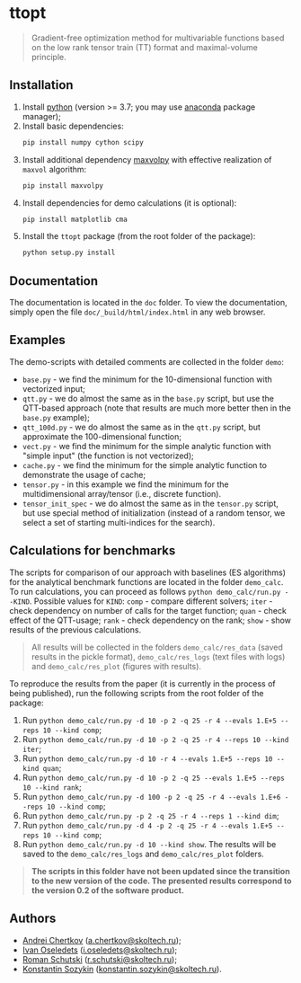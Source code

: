 # ttopt

> Gradient-free optimization method for multivariable functions based on the low rank tensor train (TT) format and maximal-volume principle.


## Installation

1. Install [python](https://www.python.org) (version >= 3.7; you may use [anaconda](https://www.anaconda.com) package manager);
2. Install basic dependencies:
    ```bash
    pip install numpy cython scipy
    ```
3. Install additional dependency [maxvolpy](https://bitbucket.org/muxas/maxvolpy/src/master/) with effective realization of `maxvol` algorithm:
    ```bash
    pip install maxvolpy
    ```
4. Install dependencies for demo calculations (it is optional):
    ```bash
    pip install matplotlib cma
    ```
5. Install the `ttopt` package (from the root folder of the package):
    ```bash
    python setup.py install
    ```


## Documentation

The documentation is located in the `doc` folder. To view the documentation, simply open the file `doc/_build/html/index.html` in any web browser.


## Examples

The demo-scripts with detailed comments are collected in the folder `demo`:

- `base.py` - we find the minimum for the 10-dimensional function with vectorized input;
- `qtt.py` - we do almost the same as in the `base.py` script, but use the QTT-based approach (note that results are much more better then in the `base.py` example);
- `qtt_100d.py` - we do almost the same as in the `qtt.py` script, but approximate the 100-dimensional function;
- `vect.py` - we find the minimum for the simple analytic function with "simple input" (the function is not vectorized);
- `cache.py` - we find the minimum for the simple analytic function to demonstrate the usage of cache;
- `tensor.py` - in this example we find the minimum for the multidimensional array/tensor (i.e., discrete function).
- `tensor_init_spec` - we do almost the same as in the `tensor.py` script, but use special method of initialization (instead of a random tensor, we
select a set of starting multi-indices for the search).


## Calculations for benchmarks

The scripts for comparison of our approach with baselines (ES algorithms) for the analytical benchmark functions are located in the folder `demo_calc`. To run calculations, you can proceed as follows `python demo_calc/run.py --KIND`. Possible values for `KIND`: `comp` - compare different solvers; `iter` - check dependency on number of calls for the target function; `quan` - check effect of the QTT-usage; `rank` - check dependency on the rank; `show` - show results of the previous calculations.

> All results will be collected in the folders `demo_calc/res_data` (saved results in the pickle format), `demo_calc/res_logs` (text files with logs) and `demo_calc/res_plot` (figures with results).

To reproduce the results from the paper (it is currently in the process of being published), run the following scripts from the root folder of the package:
1. Run `python demo_calc/run.py -d 10 -p 2 -q 25 -r 4 --evals 1.E+5 --reps 10 --kind comp`;
2. Run `python demo_calc/run.py -d 10 -p 2 -q 25 -r 4 --reps 10 --kind iter`;
3. Run `python demo_calc/run.py -d 10 -r 4 --evals 1.E+5 --reps 10 --kind quan`;
4. Run `python demo_calc/run.py -d 10 -p 2 -q 25 --evals 1.E+5 --reps 10 --kind rank`;
5. Run `python demo_calc/run.py -d 100 -p 2 -q 25 -r 4 --evals 1.E+6 --reps 10 --kind comp`;
6. Run `python demo_calc/run.py -p 2 -q 25 -r 4 --reps 1 --kind dim`;
7. Run `python demo_calc/run.py -d 4 -p 2 -q 25 -r 4 --evals 1.E+5 --reps 10 --kind comp`;
8. Run `python demo_calc/run.py -d 10 --kind show`. The results will be saved to the `demo_calc/res_logs` and `demo_calc/res_plot` folders.

> **The scripts in this folder have not been updated since the transition to the new version of the code. The presented results correspond to the version 0.2 of the software product.**


## Authors

- [Andrei Chertkov](https://github.com/AndreiChertkov) (a.chertkov@skoltech.ru);
- [Ivan Oseledets](https://github.com/oseledets) (i.oseledets@skoltech.ru);
- [Roman Schutski](https://github.com/Qbit-) (r.schutski@skoltech.ru);
- [Konstantin Sozykin](https://github.com/gogolgrind) (konstantin.sozykin@skoltech.ru).
